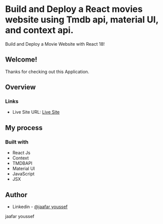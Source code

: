 # Build and Deploy a React movies website using Tmdb api, material UI, and context api.

Build and Deploy a Movie Website with React 18! 

## Welcome! 
Thanks for checking out this Application.

## Overview

### Links
- Live Site URL: [Live Site](https://jhy-movies.netlify.app/)

## My process

### Built with

- React Js
- Context
- TMDBAPI
- Material UI
- JavaScript
- JSX



## Author

- Linkedin - [@jaafar youssef](https://www.linkedin.com/in/jaafar-youssef-923100249/)

jaafar youssef
